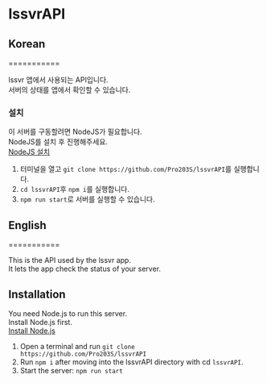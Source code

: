 # lssvrAPI

## Korean

===========

lssvr 앱에서 사용되는 API입니다.  
서버의 상태를 앱에서 확인할 수 있습니다.

### 설치

이 서버를 구동할려면 NodeJS가 필요합니다.  
NodeJS를 설치 후 진행해주세요.  
[NodeJS 설치](https://nodejs.org/ko/download)  

1. 터미널을 열고 ```git clone https://github.com/Pro203S/lssvrAPI```를 실행합니다.
2. ```cd lssvrAPI```후 ```npm i```를 실행합니다.
3. ```npm run start```로 서버를 실행할 수 있습니다.

## English

===========

This is the API used by the lssvr app.  
It lets the app check the status of your server.  

## Installation

You need Node.js to run this server.  
Install Node.js first.  
[Install Node.js](https://nodejs.org/ko/download)  

1. Open a terminal and run ```git clone https://github.com/Pro203S/lssvrAPI```
2. Run ```npm i``` after moving into the lssvrAPI directory with cd ```lssvrAPI```.
3. Start the server: ```npm run start```
